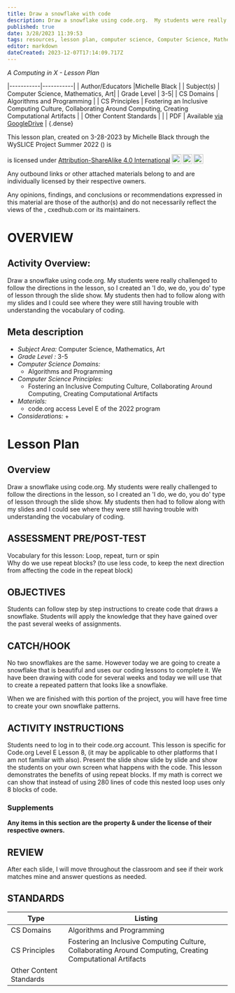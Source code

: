 ```yaml
---
title: Draw a snowflake with code
description: Draw a snowflake using code.org.  My students were really challenged to follow the directions in the lesson, so I created an 'I do, we do, you do' type of lesson through the slide show. My students then had to follow along with my slides and I could see where they were still having trouble with understanding the vocabulary of coding.
published: true
date: 3/28/2023 11:39:53
tags: resources, lesson plan, computer science, Computer Science, Mathematics, Art 
editor: markdown
dateCreated: 2023-12-07T17:14:09.717Z
---
```

*A Computing in X - Lesson Plan*

|-----------|-----------|
| Author/Educators |Michelle Black |
| Subject(s) | Computer Science, Mathematics, Art|
| Grade Level | 3-5|
| CS Domains | Algorithms and Programming |
| CS Principles | Fostering an Inclusive Computing Culture, Collaborating Around Computing, Creating Computational Artifacts |
| Other Content Standards |  | 
| PDF | Available [via GoogleDrive]() |
{.dense}






This lesson plan, created on 3-28-2023 by Michelle Black through the  WySLICE Project Summer 2022 () is  <p xmlns:cc="http://creativecommons.org/ns#" >  is licensed under <a href="http://creativecommons.org/licenses/by-sa/4.0/?ref=chooser-v1" target="_blank" rel="license noopener noreferrer" style="display:inline-block;">Attribution-ShareAlike 4.0 International<img style="height:22px!important;margin-left:3px;vertical-align:text-bottom;" src="https://mirrors.creativecommons.org/presskit/icons/cc.svg?ref=chooser-v1"><img style="height:22px!important;margin-left:3px;vertical-align:text-bottom;" src="https://mirrors.creativecommons.org/presskit/icons/by.svg?ref=chooser-v1"><img style="height:22px!important;margin-left:3px;vertical-align:text-bottom;" src="https://mirrors.creativecommons.org/presskit/icons/sa.svg?ref=chooser-v1"></a></p>


Any outbound links or other attached materials belong to and are individually licensed by their respective owners. 


Any opinions, findings, and conclusions or recommendations expressed in this material are those of the author(s) and do not necessarily reflect the views of the , cxedhub.com or its maintainers.


# OVERVIEW
## Activity Overview:  
Draw a snowflake using code.org.  My students were really challenged to follow the directions in the lesson, so I created an 'I do, we do, you do' type of lesson through the slide show. My students then had to follow along with my slides and I could see where they were still having trouble with understanding the vocabulary of coding.
## Meta description
+ *Subject Area:* Computer Science, Mathematics, Art 
+ *Grade Level :* 3-5 
+ *Computer Science Domains:*
   + Algorithms and Programming
+ *Computer Science Principles:*
   + Fostering an Inclusive Computing Culture, Collaborating Around Computing, Creating Computational Artifacts
+ *Materials:* 
   + code.org access  Level E of the 2022 program
+ *Considerations:*
   + 


# Lesson Plan
## Overview
Draw a snowflake using code.org.  My students were really challenged to follow the directions in the lesson, so I created an 'I do, we do, you do' type of lesson through the slide show. My students then had to follow along with my slides and I could see where they were still having trouble with understanding the vocabulary of coding.
## ASSESSMENT PRE/POST-TEST
Vocabulary for this lesson:  Loop, repeat, turn or spin  
Why do we use repeat blocks?  (to use less code, to keep the next direction from affecting the code in the repeat block)
## OBJECTIVES
Students can follow step by step instructions to create code that draws a snowflake.
Students will apply the knowledge that they have gained over the past several weeks of assignments.


## CATCH/HOOK
No two snowflakes are the same. However today we are going to create a snowflake that is beautiful and uses our coding lessons to complete it. We have been drawing with code for several weeks and today we will use that to create a repeated pattern that looks like a snowflake. 


When we are finished with this portion of the project, you will have free time to create your own snowflake patterns.


## ACTIVITY INSTRUCTIONS
Students need to log in to their code.org account.  This lesson is specific for Code.org Level E Lesson 8, (it may be applicable to other platforms that I am not familiar with also).  Present the slide show slide by slide and show the students on your own screen what happens with the code.  This lesson demonstrates the benefits of using repeat blocks. If my math is correct we can show that instead of using 280 lines of code this nested loop uses only 8 blocks of code.


### Supplements
**Any items in this section are the property & under the license of their respective owners.**






## REVIEW
After each slide, I will move throughout the classroom and see if their work matches mine and answer questions as needed.
## STANDARDS        
| Type | Listing | 
|-----------|-----------|
| CS Domains  | Algorithms and Programming|
| CS Principles   | Fostering an Inclusive Computing Culture, Collaborating Around Computing, Creating Computational Artifacts|
| Other Content Standards |   |